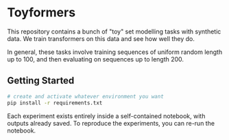 # Toyformers

This repository contains a bunch of "toy" set modelling tasks with synthetic data.
We train transformers on this data and see how well they do.

In general, these tasks involve training sequences of uniform random length up to 100, and then evaluating on sequences up to length 200.

## Getting Started

```sh
# create and activate whatever environment you want
pip install -r requirements.txt
```

Each experiment exists entirely inside a self-contained notebook, with outputs already saved.
To reproduce the experiments, you can re-run the notebook.
